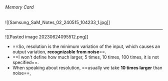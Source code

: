 ###### Memory Card
![[Samsung_SaM_Notes_02_240515_104233_1.jpg]]

---
![[Pasted image 20230624095512.png]]
- ==So, resolution is the minimum variation of the input, which causes an output variation, **recognizable from noise**==. 
- ==I won't define how much larger, 5 times, 10 times, 100 times, it is not specified==. 
- When speaking about resolution, ==usually we take **10 times larger** than noise==, 